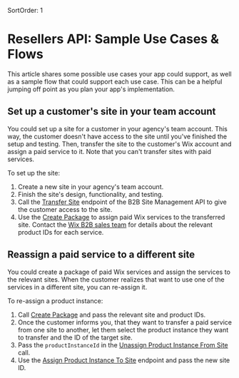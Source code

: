 SortOrder: 1
# Resellers API: Sample Use Cases & Flows

This article shares some possible use cases your app could support, as well as
a sample flow that could support each use case. This can be a helpful jumping
off point as you plan your app's implementation.

## Set up a customer's site in your team account

You could set up a site for a customer in your agency's team account. This way,
the customer doesn't have access to the site until you've finished the setup
and testing. Then, transfer the site to the customer's Wix account and assign
a paid service to it. Note that you can't transfer sites with paid services.

To set up the site:

1. Create a new site in your agency's team account.
1. Finish the site's design, functionality, and testing.
1. Call the [Transfer Site](https://dev.wix.com/api/rest/account-level-apis/b2b-site-management/transfer-site)
    endpoint of the B2B Site Management API to give the customer access to the site.
1. Use the
    [Create Package](https://dev.wix.com/api/rest/account-level-apis/resellers/packages/create-package-v2)
    to assign paid Wix services to the transferred site. Contact the
    [Wix B2B sales team](mailto:bizdev@wix.com) for details about the relevant
    product IDs for each service.

## Reassign a paid service to a different site

You could create a package of paid Wix services and assign the services to the
relevant sites. When the customer realizes that want to use one of the services
in a different site, you can re-assign it.

To re-assign a product instance:

1. Call
    [Create Package](https://dev.wix.com/api/rest/account-level-apis/resellers/packages/create-package-v2)
    and pass the relevant site and product IDs.
1. Once the customer informs you, that they want to transfer a paid service
    from one site to another, let them select the product instance they want
    to transfer and the ID of the target site.
1. Pass the `productInstanceId` in the [Unassign Product Instance From Site](https://dev.wix.com/api/rest/account-level-apis/resellers/product-instances/unassign-product-instance-from-site) call.
1. Use the [Assign Product Instance To Site](https://dev.wix.com/api/rest/account-level-apis/resellers/product-instances/assign-product-instance-to-site)
    endpoint and pass the new site ID.
